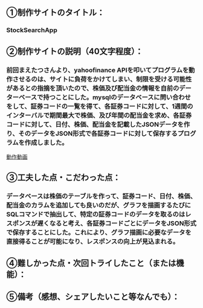 ## 	&#9312;制作サイトのタイトル：
### StockSearchApp

## &#9313;制作サイトの説明（40文字程度）：
### 前回まえたつさんより、yahoofinance APIを叩いてプログラムを動作させるのは、サイトに負荷をかけてしまい、制限を受ける可能性があるとの指摘を頂いたので、株価及び配当金の情報を自前のデーターベースで持つことにした。mysqlのデータベースに問い合わせをして、証券コードの一覧を得て、各証券コードに対して、1週間のインターバルで期間最大で株価、及び年間の配当金を求め、各証券コードに対して、日付、株価、配当金を記載したJSONデータを作り、そのデータをJSON形式で各証券コードに対して保存するプログラムを作成しました。
[動作動画](https://github.com/TatsuyaFukunaga/stock_database2/issues/1 "database")



## &#9314;工夫した点・こだわった点：
### データベースは株価のテーブルを作って、証券コード、日付、株価、配当金のカラムを追加しても良いのだが、グラフを描画するたびにSQLコマンドで抽出して、特定の証券コードのデータを取るのはレスポンスが遅くなると考え、各証券コードごとにデータをJSON形式で保存することにした。これにより、グラフ描画に必要なデータを直接得ることが可能になり、レスポンスの向上が見込まれる。


## &#9315;難しかった点・次回トライしたこと（または機能）：
### 

## &#9316;備考（感想、シェアしたいこと等なんでも）：
### 
